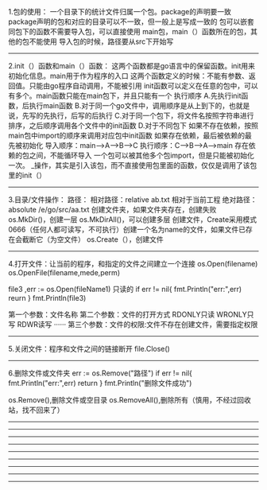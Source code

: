 1.包的使用：
一个目录下的统计文件归属一个包。package的声明要一致
package声明的包和对应的目录可以不一致，但一般上是写成一致的
包可以嵌套
同包下的函数不需要导入包，可以直接使用
main包，main（）函数所在的包，其他的包不能使用
导入包的时候，路径要从src下开始写

----------------------------------------------------
2.init（）函数和main（）函数：
这两个函数都是go语言中的保留函数。init用来初始化信息。main用于作为程序的入口
这两个函数定义的时候：不能有参数、返回值。只能由go程序自动调用，不能被引用
init函数可以定义在任意的包中，可以有多个。main函数只能在main包下，并且只能有一个
执行顺序
    A.先执行init函数，后执行main函数
    B.对于同一个go文件中，调用顺序是从上到下的，也就是说，先写的先执行，后写的后执行
    C.对于同一个包下，将文件名按照字符串进行排序，之后顺序调用各个文件中的init函数
    D.对于不同包下
        如果不存在依赖，按照main包中import的顺序来调用对应包中init函数
        如果存在依赖，最后被依赖的最先被初始化
            导入顺序：main——>A——>B——>C
            执行顺序：C——>B——>A——>main
存在依赖的包之间，不能循环导入
一个包可以被其他多个包import，但是只能被初始化一次。
_操作，其实是引入该包，而不直接使用包里面的函数，仅仅是调用了该包里的init（）

----------------------------------------------------
3.目录/文件操作：
路径：
    相对路径：relative
        ab.txt
        相对于当前工程
    绝对路径：absolute
        /e/go/src/aa.txt
创建文件夹，如果文件夹存在，创建失败
    os.MkDir()，创建一层
    os.MkDirAll()，可以创建多层
创建文件，Create采用模式0666（任何人都可读写，不可执行）创建一个名为name的文件，如果文件已存在会截断它（为空文件）    os.Create（），创建文件

----------------------------------------------------
4.打开文件：让当前的程序，和指定的文件之间建立一个连接
    os.Open(filename)
    os.OpenFile(filename,mede,perm)


file3 ,err := os.Open(fileName1) 只读的
if err != nil{
    fmt.Println("err:",err)
    reurn
}
fmt.Println(file3)

第一个参数：文件名称
第二个参数：文件的打开方式 RDONLY只读 WRONLY只写 RDWR读写 ······
第三个参数：文件的权限:文件不存在创建文件，需要指定权限

----------------------------------------------------
5.关闭文件：程序和文件之间的链接断开
    file.Close()

----------------------------------------------------
6.删除文件或文件夹
err := os.Remove("路径")
if err != nil{
    fmt.Println("err:",err)
    return
}
fmt.Println("删除文件成功")

os.Remove(),删除文件或空目录
os.RemoveAll(),删除所有（慎用，不经过回收站，找不回来了）

----------------------------------------------------

----------------------------------------------------

----------------------------------------------------

----------------------------------------------------

----------------------------------------------------

----------------------------------------------------

----------------------------------------------------

----------------------------------------------------

----------------------------------------------------